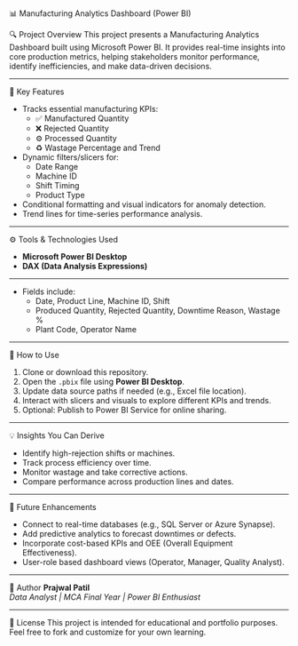 📊 Manufacturing Analytics Dashboard (Power BI)

 🔍 Project Overview
This project presents a Manufacturing Analytics Dashboard built using Microsoft Power BI. It provides real-time insights into core production metrics, helping stakeholders monitor performance, identify inefficiencies, and make data-driven decisions.

---

📌 Key Features
- Tracks essential manufacturing KPIs:
  - ✅ Manufactured Quantity  
  - ❌ Rejected Quantity  
  - ⚙️ Processed Quantity  
  - ♻️ Wastage Percentage and Trend  
- Dynamic filters/slicers for:
  - Date Range
  - Machine ID
  - Shift Timing
  - Product Type
- Conditional formatting and visual indicators for anomaly detection.
- Trend lines for time-series performance analysis.

---

⚙️ Tools & Technologies Used
- **Microsoft Power BI Desktop**
- **DAX (Data Analysis Expressions)**
---

- Fields include:
  - Date, Product Line, Machine ID, Shift
  - Produced Quantity, Rejected Quantity, Downtime Reason, Wastage %
  - Plant Code, Operator Name

---

🚀 How to Use
1. Clone or download this repository.
2. Open the `.pbix` file using **Power BI Desktop**.
3. Update data source paths if needed (e.g., Excel file location).
4. Interact with slicers and visuals to explore different KPIs and trends.
5. Optional: Publish to Power BI Service for online sharing.

---

💡 Insights You Can Derive
- Identify high-rejection shifts or machines.
- Track process efficiency over time.
- Monitor wastage and take corrective actions.
- Compare performance across production lines and dates.

---

🧠 Future Enhancements
- Connect to real-time databases (e.g., SQL Server or Azure Synapse).
- Add predictive analytics to forecast downtimes or defects.
- Incorporate cost-based KPIs and OEE (Overall Equipment Effectiveness).
- User-role based dashboard views (Operator, Manager, Quality Analyst).

---

📌 Author
**Prajwal Patil**  
*Data Analyst | MCA Final Year | Power BI Enthusiast*

---

 📎 License
This project is intended for educational and portfolio purposes. Feel free to fork and customize for your own learning.

